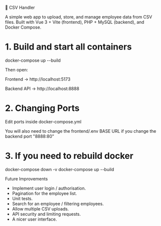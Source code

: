 🧾 CSV Handler

A simple web app to upload, store, and manage employee data from CSV files.
Built with Vue 3 + Vite (frontend), PHP + MySQL (backend), and Docker Compose.


# 1. Build and start all containers

docker-compose up --build

Then open:

Frontend → http://localhost:5173

Backend API → http://localhost:8888

# 2. Changing Ports

Edit ports inside docker-compose.yml

You will also need to change the frontend/.env BASE URL if you change the
backend port "8888:80" 

# 3. If you need to rebuild docker

docker-compose down -v
docker-compose up --build


Future Improvements

- Implement user login / authorisation.
- Pagination for the employee list.
- Unit tests.
- Search for an employee / filtering employees.
- Allow multiple CSV uploads.
- API security and limiting requests.
- A nicer user interface.

